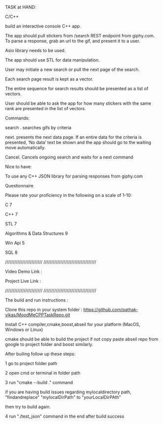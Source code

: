 TASK at HAND:

C/C++

build an interactive console C++ app.

The app should pull stickers from /search REST endpoint from giphy.com. To parse a response, grab an url to the gif, and present it to a user.

Asio library needs to be used.

The app should use STL for data manipulation.

User may initiate a new search or pull the next page of the search.

Each search page result is kept as a vector.

The entire sequence for search results should be presented as a list of vectors.

User should be able to ask the app for how many stickers with the same rank are presented in the list of vectors.



Commands:

search <criteria> . searches gifs by criteria 

next. presents the next data page. If an entire data for the criteria is presented, ‘No data’ text be shown and the app should go to the waiting move automatically.

Cancel. Cancels ongoing search and waits for a next command


Nice to have:

To use any C++ JSON library for parsing responses from giphy.com

Questionnaire

Please rate your proficiency in the following on a scale of 1-10:

C 7

C++ 7

STL 7

Algorithms & Data Structures 9

Win Api 5

SQL 8





//////////////////////// //////////////////////////////////


Video Demo Link :

Project Live Link : 

//////////////////////// //////////////////////////////////


The build and run instructions :


Clone this repo in your system folder : https://github.com/pathak-vikas/MoodMeCPPTaskRepo.git


Install C++ compiler,cmake,boost,abseil for your platform (MacOS, Windows or Linux)


cmake should be able to build the project if not copy paste abseil repo from google to project folder and boost similarly. 



After builing follow up these steps:


1 go to project folder path 


2 open cmd or terminal in folder path


3 run "cmake --build ." command


if you are having build issues regarding mylocaldirectory path, "findandreplace" "mylocalDirPath" to "yourLocalDirPAth" 


then try to build again.


4 run "./test_json" command in the end after build success




